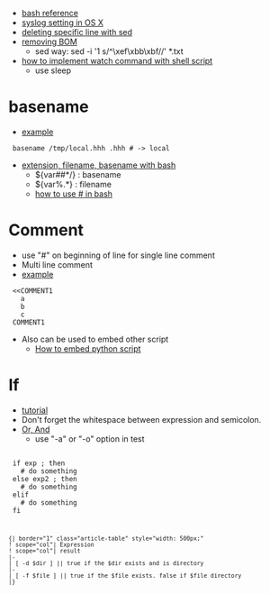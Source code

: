 * [bash reference](http://www.gnu.org/software/bash/manual/bashref.html)
* [syslog setting in OS X](http://www.madbavoo.com/syslog/)
* [deleting specific line with sed](http://stackoverflow.com/questions/5410757/sed-delete-a-line-containing-a-specific-string)
* [removing BOM](http://stackoverflow.com/questions/1068650/using-awk-to-remove-the-byte-order-mark)
  * sed way: sed -i '1 s/^\xef\xbb\xbf//' *.txt
* [how to implement watch command with shell script](http://blog.majide.com/2006/01/how-to-use-linux-watch-command/)
  * use sleep

# basename
* [example](http://stackoverflow.com/questions/125281/how-do-i-remove-the-file-suffix-and-path-portion-from-a-path-string-in-bash)
```
 basename /tmp/local.hhh .hhh # -> local

```

* [extension, filename, basename with bash](http://d.hatena.ne.jp/te2u/20090327/p1)
  * ${var##*/} : basename
  * ${var%.*} : filename
  * [how to use # in bash](http://sonic64.com/2006-02-27.html)

# Comment
* use "#" on beginning of line for single line comment
* Multi line comment
* [example](http://www.cyberciti.biz/faq/bash-comment-out-multiple-line-code/)
```
 <<COMMENT1
   a
   b
   c
 COMMENT1

```

* Also can be used to embed other script
  * [How to embed python script](http://stackoverflow.com/questions/2189098/embedding-short-python-scripts-inside-a-bash-script)

# If
* [tutorial](http://shellscript.sunone.me/if_and_test.html)
* Don't forget the whitespace between expression and semicolon.
* [Or, And](http://d.hatena.ne.jp/yohei-a/20090622/1245638171)
  * use "-a" or "-o" option in test

<code> 
 if exp ; then
   # do something
 else exp2 ; then
   # do something
 elif
   # do something
 fi

```

{| border="1" class="article-table" style="width: 500px;"
! scope="col"| Expression
! scope="col"| result
|-
| [ -d $dir ] || true if the $dir exists and is directory
|-
| [ -f $file ] || true if the $file exists. false if $file directory
|}